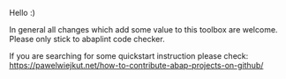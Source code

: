 Hello :)

In general all changes which add some value to this toolbox are welcome. Please only stick to abaplint code checker.

If you are searching for some quickstart instruction please check: https://pawelwiejkut.net/how-to-contribute-abap-projects-on-github/
